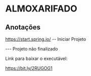 # ALMOXARIFADO

## Anotações

https://start.spring.io/ -- Iniciar Projeto

--- Projeto não finalizado

Link para baixar o executável:

https://bit.ly/2RUGOG1

